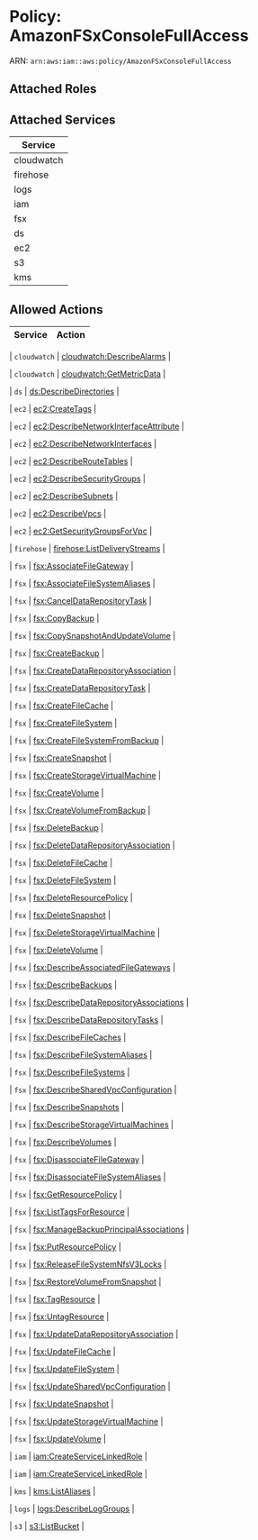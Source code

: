 # Policy: AmazonFSxConsoleFullAccess

ARN: `arn:aws:iam::aws:policy/AmazonFSxConsoleFullAccess`

## Attached Roles

## Attached Services

| Service |
|---------|
| cloudwatch |
| firehose |
| logs |
| iam |
| fsx |
| ds |
| ec2 |
| s3 |
| kms |

## Allowed Actions

| Service | Action |
|:-------:|--------|

| `cloudwatch` | [cloudwatch:DescribeAlarms](../actions.md#cloudwatch:describealarms) |

| `cloudwatch` | [cloudwatch:GetMetricData](../actions.md#cloudwatch:getmetricdata) |

| `ds` | [ds:DescribeDirectories](../actions.md#ds:describedirectories) |

| `ec2` | [ec2:CreateTags](../actions.md#ec2:createtags) |

| `ec2` | [ec2:DescribeNetworkInterfaceAttribute](../actions.md#ec2:describenetworkinterfaceattribute) |

| `ec2` | [ec2:DescribeNetworkInterfaces](../actions.md#ec2:describenetworkinterfaces) |

| `ec2` | [ec2:DescribeRouteTables](../actions.md#ec2:describeroutetables) |

| `ec2` | [ec2:DescribeSecurityGroups](../actions.md#ec2:describesecuritygroups) |

| `ec2` | [ec2:DescribeSubnets](../actions.md#ec2:describesubnets) |

| `ec2` | [ec2:DescribeVpcs](../actions.md#ec2:describevpcs) |

| `ec2` | [ec2:GetSecurityGroupsForVpc](../actions.md#ec2:getsecuritygroupsforvpc) |

| `firehose` | [firehose:ListDeliveryStreams](../actions.md#firehose:listdeliverystreams) |

| `fsx` | [fsx:AssociateFileGateway](../actions.md#fsx:associatefilegateway) |

| `fsx` | [fsx:AssociateFileSystemAliases](../actions.md#fsx:associatefilesystemaliases) |

| `fsx` | [fsx:CancelDataRepositoryTask](../actions.md#fsx:canceldatarepositorytask) |

| `fsx` | [fsx:CopyBackup](../actions.md#fsx:copybackup) |

| `fsx` | [fsx:CopySnapshotAndUpdateVolume](../actions.md#fsx:copysnapshotandupdatevolume) |

| `fsx` | [fsx:CreateBackup](../actions.md#fsx:createbackup) |

| `fsx` | [fsx:CreateDataRepositoryAssociation](../actions.md#fsx:createdatarepositoryassociation) |

| `fsx` | [fsx:CreateDataRepositoryTask](../actions.md#fsx:createdatarepositorytask) |

| `fsx` | [fsx:CreateFileCache](../actions.md#fsx:createfilecache) |

| `fsx` | [fsx:CreateFileSystem](../actions.md#fsx:createfilesystem) |

| `fsx` | [fsx:CreateFileSystemFromBackup](../actions.md#fsx:createfilesystemfrombackup) |

| `fsx` | [fsx:CreateSnapshot](../actions.md#fsx:createsnapshot) |

| `fsx` | [fsx:CreateStorageVirtualMachine](../actions.md#fsx:createstoragevirtualmachine) |

| `fsx` | [fsx:CreateVolume](../actions.md#fsx:createvolume) |

| `fsx` | [fsx:CreateVolumeFromBackup](../actions.md#fsx:createvolumefrombackup) |

| `fsx` | [fsx:DeleteBackup](../actions.md#fsx:deletebackup) |

| `fsx` | [fsx:DeleteDataRepositoryAssociation](../actions.md#fsx:deletedatarepositoryassociation) |

| `fsx` | [fsx:DeleteFileCache](../actions.md#fsx:deletefilecache) |

| `fsx` | [fsx:DeleteFileSystem](../actions.md#fsx:deletefilesystem) |

| `fsx` | [fsx:DeleteResourcePolicy](../actions.md#fsx:deleteresourcepolicy) |

| `fsx` | [fsx:DeleteSnapshot](../actions.md#fsx:deletesnapshot) |

| `fsx` | [fsx:DeleteStorageVirtualMachine](../actions.md#fsx:deletestoragevirtualmachine) |

| `fsx` | [fsx:DeleteVolume](../actions.md#fsx:deletevolume) |

| `fsx` | [fsx:DescribeAssociatedFileGateways](../actions.md#fsx:describeassociatedfilegateways) |

| `fsx` | [fsx:DescribeBackups](../actions.md#fsx:describebackups) |

| `fsx` | [fsx:DescribeDataRepositoryAssociations](../actions.md#fsx:describedatarepositoryassociations) |

| `fsx` | [fsx:DescribeDataRepositoryTasks](../actions.md#fsx:describedatarepositorytasks) |

| `fsx` | [fsx:DescribeFileCaches](../actions.md#fsx:describefilecaches) |

| `fsx` | [fsx:DescribeFileSystemAliases](../actions.md#fsx:describefilesystemaliases) |

| `fsx` | [fsx:DescribeFileSystems](../actions.md#fsx:describefilesystems) |

| `fsx` | [fsx:DescribeSharedVpcConfiguration](../actions.md#fsx:describesharedvpcconfiguration) |

| `fsx` | [fsx:DescribeSnapshots](../actions.md#fsx:describesnapshots) |

| `fsx` | [fsx:DescribeStorageVirtualMachines](../actions.md#fsx:describestoragevirtualmachines) |

| `fsx` | [fsx:DescribeVolumes](../actions.md#fsx:describevolumes) |

| `fsx` | [fsx:DisassociateFileGateway](../actions.md#fsx:disassociatefilegateway) |

| `fsx` | [fsx:DisassociateFileSystemAliases](../actions.md#fsx:disassociatefilesystemaliases) |

| `fsx` | [fsx:GetResourcePolicy](../actions.md#fsx:getresourcepolicy) |

| `fsx` | [fsx:ListTagsForResource](../actions.md#fsx:listtagsforresource) |

| `fsx` | [fsx:ManageBackupPrincipalAssociations](../actions.md#fsx:managebackupprincipalassociations) |

| `fsx` | [fsx:PutResourcePolicy](../actions.md#fsx:putresourcepolicy) |

| `fsx` | [fsx:ReleaseFileSystemNfsV3Locks](../actions.md#fsx:releasefilesystemnfsv3locks) |

| `fsx` | [fsx:RestoreVolumeFromSnapshot](../actions.md#fsx:restorevolumefromsnapshot) |

| `fsx` | [fsx:TagResource](../actions.md#fsx:tagresource) |

| `fsx` | [fsx:UntagResource](../actions.md#fsx:untagresource) |

| `fsx` | [fsx:UpdateDataRepositoryAssociation](../actions.md#fsx:updatedatarepositoryassociation) |

| `fsx` | [fsx:UpdateFileCache](../actions.md#fsx:updatefilecache) |

| `fsx` | [fsx:UpdateFileSystem](../actions.md#fsx:updatefilesystem) |

| `fsx` | [fsx:UpdateSharedVpcConfiguration](../actions.md#fsx:updatesharedvpcconfiguration) |

| `fsx` | [fsx:UpdateSnapshot](../actions.md#fsx:updatesnapshot) |

| `fsx` | [fsx:UpdateStorageVirtualMachine](../actions.md#fsx:updatestoragevirtualmachine) |

| `fsx` | [fsx:UpdateVolume](../actions.md#fsx:updatevolume) |

| `iam` | [iam:CreateServiceLinkedRole](../actions.md#iam:createservicelinkedrole) |

| `iam` | [iam:CreateServiceLinkedRole](../actions.md#iam:createservicelinkedrole) |

| `kms` | [kms:ListAliases](../actions.md#kms:listaliases) |

| `logs` | [logs:DescribeLogGroups](../actions.md#logs:describeloggroups) |

| `s3` | [s3:ListBucket](../actions.md#s3:listbucket) |
